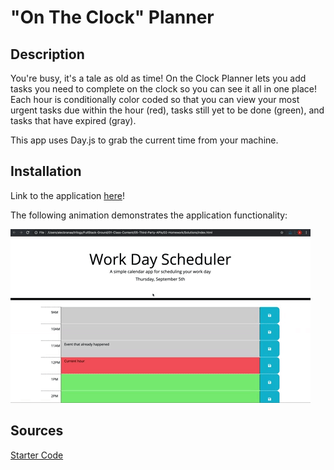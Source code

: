 # "On The Clock" Planner

## Description

You're busy, it's a tale as old as time! On the Clock Planner lets you add tasks you need to complete on the clock so you can see it all in one place! Each hour is conditionally color coded so that you can view your most urgent tasks due within the hour (red), tasks still yet to be done (green), and tasks that have expired (gray).

This app uses Day.js to grab the current time from your machine.

## Installation

Link to the application [here](https://ssnakeoil.github.io/on-the-clock-planner/)!

The following animation demonstrates the application functionality:

<!-- @TODO: create ticket to review/update image) -->
![A user clicks on slots on the color-coded calendar and edits the events.](./Assets/05-third-party-apis-homework-demo.gif)

## Sources
[Starter Code](https://github.com/coding-boot-camp/crispy-octo-meme)